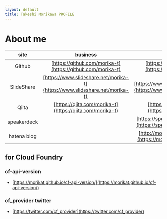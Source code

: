 ```yaml
---
layout: default
title: Takeshi Morikawa PROFILE
---
```


# About me

|site | business | private | 
|:-----------:|:------------:|:------------:|
|Github|[https://github.com/morika-t](https://github.com/morika-t)|[https://github.com/morikat](https://github.com/morikat)|
|SlideShare|[https://www.slideshare.net/morika-t](https://www.slideshare.net/morika-t)|[https://www.slideshare.net/morika_t](https://www.slideshare.net/morika_t)|
|Qiita|[https://qiita.com/morika-t](https://qiita.com/morika-t)|[https://qiita.com/morikat](https://qiita.com/morikat)|
|speakerdeck||[https://speakerdeck.com/morika_t](https://speakerdeck.com/morika_t)|
|hatena blog||[http://morika-t.hatenablog.com/](https://morika-t.hatenablog.com/)|


## for Cloud Foundry

### cf-api-version

* [https://morikat.github.io/cf-api-version/](https://morikat.github.io/cf-api-version/)
    
### cf_provider twitter

* [https://twitter.com/cf_provider](https://twitter.com/cf_provider)
    
